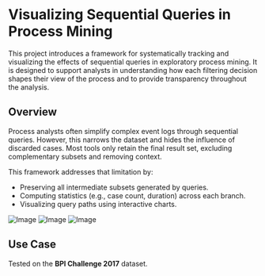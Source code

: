 # Visualizing Sequential Queries in Process Mining

This project introduces a framework for systematically tracking and visualizing the effects of sequential queries in exploratory process mining. It is designed to support analysts in understanding how each filtering decision shapes their view of the process and to provide transparency throughout the analysis.

## Overview

Process analysts often simplify complex event logs through sequential queries. However, this narrows the dataset and hides the influence of discarded cases. Most tools only retain the final result set, excluding complementary subsets and removing context.

This framework addresses that limitation by:

- Preserving all intermediate subsets generated by queries.
- Computing statistics (e.g., case count, duration) across each branch.
- Visualizing query paths using interactive charts.

![Image](https://github.com/user-attachments/assets/a5c4a0d4-1097-456d-b765-112a2f94a4d7)
![Image](https://github.com/user-attachments/assets/1dcbcf09-3ed1-441a-8acd-ab62ceda23a3)
![Image](https://github.com/user-attachments/assets/09ad9a1d-2aa7-4aa0-b080-6ca33bce0979)

## Use Case

Tested on the **BPI Challenge 2017** dataset.


